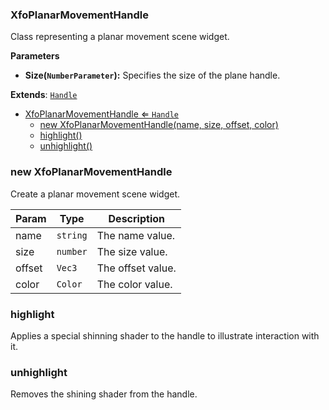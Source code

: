 <a name="XfoPlanarMovementHandle"></a>

### XfoPlanarMovementHandle 
Class representing a planar movement scene widget.

**Parameters**
* **Size(`NumberParameter`):** Specifies the size of the plane handle.


**Extends**: <code>[Handle](api/Handles/Handle.md)</code>  

* [XfoPlanarMovementHandle ⇐ <code>Handle</code>](#XfoPlanarMovementHandle)
    * [new XfoPlanarMovementHandle(name, size, offset, color)](#new-XfoPlanarMovementHandle)
    * [highlight()](#highlight)
    * [unhighlight()](#unhighlight)

<a name="new_XfoPlanarMovementHandle_new"></a>

### new XfoPlanarMovementHandle
Create a planar movement scene widget.


| Param | Type | Description |
| --- | --- | --- |
| name | <code>string</code> | The name value. |
| size | <code>number</code> | The size value. |
| offset | <code>Vec3</code> | The offset value. |
| color | <code>Color</code> | The color value. |

<a name="XfoPlanarMovementHandle+highlight"></a>

### highlight
Applies a special shinning shader to the handle to illustrate interaction with it.


<a name="XfoPlanarMovementHandle+unhighlight"></a>

### unhighlight
Removes the shining shader from the handle.


